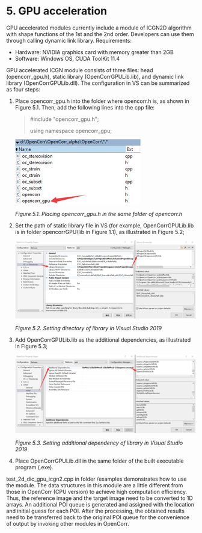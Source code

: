 # 5. GPU acceleration

GPU accelerated modules currently include a module of ICGN2D algorithm with shape functions of the 1st and the 2nd order. Developers can use them through calling dynamic link library.
Requirements:

- Hardware: NVIDIA graphics card with memory greater than 2GB
- Software: Windows OS, CUDA ToolKit 11.4

GPU accelerated ICGN module consists of three files: head (opencorr_gpu.h), static library (OpenCorrGPULib.lib), and dynamic link library (OpenCorrGPULib.dll). The configuration in VS can be summarized as four steps:

1. Place opencorr_gpu.h into the folder where opencorr.h is, as shown in Figure 5.1. Then, add the following lines into the cpp file:

   > #include "opencorr_gpu.h";
   >
   > using namespace opencorr_gpu;
   >

   ![image](./img/vs_gpu_h.png)

   *Figure 5.1. Placing opencorr_gpu.h in the same folder of opencorr.h*

2. Set the path of static library file in VS (for example, OpenCorrGPULib.lib is in folder opencorrGPU\lib in Figure 1.1), as illustrated in Figure 5.2;

   ![image](./img/vs_gpu_directories.png)

   *Figure 5.2. Setting directory of library in Visual Studio 2019*

3. Add OpenCorrGPULib.lib as the additional dependencies, as illustrated in Figure 5.3;

   ![image](./img/vs_gpu_dependencies.png)

   *Figure 5.3. Setting additional dependency of library in Visual Studio 2019*

4. Place OpenCorrGPULib.dll in the same folder of the built executable program (.exe).

test_2d_dic_gpu_icgn2.cpp in folder /examples demonstrates how to use the module. The data structures in this module are a little different from those in OpenCorr (CPU version) to achieve high computation efficiency. Thus, the reference image and the target image need to be converted to 1D arrays. An additional POI queue is generated and assigned with the location and initial guess for each POI. After the processing, the obtained results need to be transferred back to the original POI queue for the convenience of output by invoking other modules in OpenCorr.
